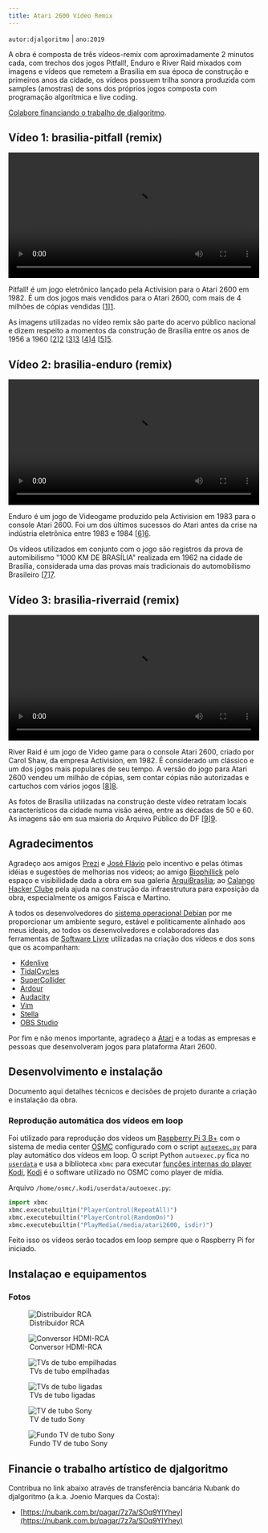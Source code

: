 ```yaml
---
title: Atari 2600 Vídeo Remix
---
```


`autor:djalgoritmo` | `ano:2019`

A obra é composta de três vídeos-remix com aproximadamente 2 minutos cada, com
trechos dos jogos Pitfall!, Enduro e River Raid mixados com imagens e vídeos
que remetem a Brasília em sua época de construção e primeiros anos da cidade,
os vídeos possuem trilha sonora produzida com samples (amostras) de sons dos
próprios jogos composta com programação algorítmica e live coding.

[Colabore financiando o trabalho de djalgoritmo](#financie-o-trabalho-artístico-de-djalgoritmo).

## Vídeo 1: brasilia-pitfall (remix)

<video width="500" controls>
  <source src="http://download.joenio.me/djalgoritmo/brasilia-pitfall.mp4" type="video/mp4">
  Seu navegador não suporta a tag vídeo.
</video> 

Pitfall! é um jogo eletrônico lançado pela Activision para o Atari 2600
em 1982. É um dos jogos mais vendidos para o Atari 2600, com mais de 4
milhões de cópias vendidas [[1]][1].

As imagens utilizadas no vídeo remix são parte do acervo público nacional e
dizem respeito a momentos da construção de Brasília entre os anos de 1956 a
1960 [[2]][2] [[3]][3] [[4]][4] [[5]][5].

## Vídeo 2: brasilia-enduro (remix)

<video width="500" controls>
  <source src="http://download.joenio.me/djalgoritmo/brasilia-enduro.mp4" type="video/mp4">
  Seu navegador não suporta a tag vídeo.
</video> 

Enduro é um jogo de Videogame produzido pela Activision em 1983 para
o console Atari 2600. Foi um dos últimos sucessos do Atari antes da
crise na indústria eletrônica entre 1983 e 1984 [[6]][6].

Os vídeos utilizados em conjunto com o jogo são registros da prova
de automibilismo "1000 KM DE BRASÍLIA" realizada em 1962 na cidade de
Brasília, considerada uma das provas mais tradicionais do automobilismo
Brasileiro [[7]][7].

## Vídeo 3: brasilia-riverraid (remix)

<video width="500" controls>
  <source src="http://download.joenio.me/djalgoritmo/brasilia-riverraid.mp4" type="video/mp4">
  Seu navegador não suporta a tag vídeo.
</video> 

River Raid é um jogo de Video game para o console Atari 2600, criado por Carol
Shaw, da empresa Activision, em 1982. É considerado um clássico e um dos jogos
mais populares de seu tempo. A versão do jogo para Atari 2600 vendeu um milhão
de cópias, sem contar cópias não autorizadas e cartuchos com vários jogos [[8]][8].

As fotos de Brasília utilizadas na construção deste vídeo retratam locais
característicos da cidade numa visão aérea, entre as décadas de 50 e 60. As
imagens são em sua maioria do Arquivo Público do DF [[9]][9].

## Agradecimentos

Agradeço aos amigos [Prezi][prezi] e [José Flávio][ze] pelo incentivo e pelas ótimas idéias e
sugestões de melhorias nos vídeos; ao amigo [Biophillick][biophillick] pelo espaço e
visibilidade dada a obra em sua galeria [ArquiBrasília][arquibrasilia]; ao
[Calango Hacker Clube][calango] pela ajuda na construção da infraestrutura para
exposição da obra, especialmente os amigos Faísca e Martino.

A todos os desenvolvedores do [sistema operacional Debian][debian] por me
proporcionar um ambiente seguro, estável e politicamente alinhado aos meus
ideais, ao todos os desenvolvedores e colaboradores das ferramentas de
[Software Livre][software-livre] utilizadas na criação dos vídeos e dos sons
que os acompanham:

* [Kdenlive](https://kdenlive.org)
* [TidalCycles](https://tidalcycles.org)
* [SuperCollider](https://supercollider.github.io)
* [Ardour](http://www.ardour.org)
* [Audacity](https://www.audacityteam.org)
* [Vim](https://www.vim.org)
* [Stella](https://stella-emu.github.io)
* [OBS Studio](https://obsproject.com)

Por fim e não menos importante, agradeço a [Atari][atari] e a todas as empresas
e pessoas que desenvolveram jogos para plataforma Atari 2600.

## Desenvolvimento e instalação

Documento aqui detalhes técnicos e decisões de projeto durante a criação e
instalação da obra.

### Reprodução automática dos vídeos em loop

Foi utilizado para reprodução dos vídeos um [Raspberry Pi 3 B+][raspberry] com
o sistema de media center [OSMC][osmc] configurado com o script
[`autoexec.py`][autoexec] para play automático dos vídeos em loop. O script
Python `autoexec.py` fica no [`userdata`][userdata] e usa a biblioteca `xbmc`
para executar [funções internas do player Kodi][kodi-wiki], [Kodi][kodi] é o
software utilizado no OSMC como player de mídia.

Arquivo `/home/osmc/.kodi/userdata/autoexec.py`:

```python
import xbmc
xbmc.executebuiltin("PlayerControl(RepeatAll)")
xbmc.executebuiltin("PlayerControl(RandomOn)")
xbmc.executebuiltin("PlayMedia(/media/atari2600, isdir)")
```

Feito isso os vídeos serão tocados em loop sempre que o Raspberry Pi for
iniciado.

## Instalaçao e equipamentos

### Fotos

<figure>
  <img src="/files/atari-2600-video-remix/distribuidor-rca.jpg" alt="Distribuidor RCA">
  <legend>Distribuidor RCA</legend>
</figure>

<figure>
  <img src="/files/atari-2600-video-remix/hdmi-rca.jpeg" alt="Conversor HDMI-RCA">
  <legend>Conversor HDMI-RCA</legend>
</figure>

<figure>
  <img src="/files/atari-2600-video-remix/pilha-tvs.jpeg" alt="TVs de tubo empilhadas">
  <legend>TVs de tubo empilhadas</legend>
</figure>

<figure>
  <img src="/files/atari-2600-video-remix/pilha-tvs-ligada.jpeg" alt="TVs de tubo ligadas">
  <legend>TVs de tubo ligadas</legend>
</figure>

<figure>
  <img src="/files/atari-2600-video-remix/tv-sony-frente.jpg" alt="TV de tubo Sony">
  <legend>TV de tudo Sony</legend>
</figure>

<figure>
  <img src="/files/atari-2600-video-remix/tv-sony-fundo.jpg" alt="Fundo TV de tubo Sony">
  <legend>Fundo TV de tubo Sony</legend>
</figure>

## Financie o trabalho artístico de djalgoritmo

Contribua no link abaixo através de transferência bancária Nubank do
djalgoritmo (a.k.a. Joenio Marques da Costa):

* [https://nubank.com.br/pagar/7z7a/SOq9YIYhey](https://nubank.com.br/pagar/7z7a/SOq9YIYhey)

[1]: https://pt.wikipedia.org/wiki/Pitfall!
[2]: https://www.archdaily.com.br/br/01-81125/brasilia-em-construcao-por-marcel-gautherot/81125_81127
[3]: https://casavogue.globo.com/MostrasExpos/Fotografia/noticia/2015/10/fotos-ineditas-retratam-construcao-de-brasilia.html
[4]: https://www.msn.com/pt-br/noticias/fotos/fotos-hist%c3%b3ricas-raras-da-constru%c3%a7%c3%a3o-de-bras%c3%adlia/ss-AAw3Stj
[5]: https://ims.com.br/exposicao/as-construcoes-de-brasilia
[6]: https://pt.wikipedia.org/wiki/Enduro_(jogo_eletr%C3%B4nico)
[7]: http://retrovisoronline.blogspot.com/2011/03/historia-dos-1000-km-de-brasilia.html
[8]: https://pt.wikipedia.org/wiki/River_Raid
[9]: https://noticias.uol.com.br/album/100415brasilia50_album.jhtm#fotoNav=20
[arquibrasilia]: https://arquibrasilia.com
[calango]: http://calango.club
[debian]: http://debian.org
[software-livre]: https://www.gnu.org/philosophy/free-sw.pt-br.html
[atari]: https://www.atari.com
[biophillick]: https://biophillick.com
[prezi]: https://www.instagram.com/garotodeprogramanutella
[ze]: https://www.instagram.com/jotaffmaciel
[raspberry]: https://www.raspberrypi.org/products/raspberry-pi-3-model-b-plus
[osmc]: https://osmc.tv
[kodi-wiki]: https://kodi.wiki/view/List_of_built-in_functions
[kodi]: https://kodi.tv
[systemd]: https://pt.wikipedia.org/wiki/Systemd
[autoexec]: https://kodi.wiki/view/Autoexec.py
[userdata]: https://kodi.wiki/view/Userdata
